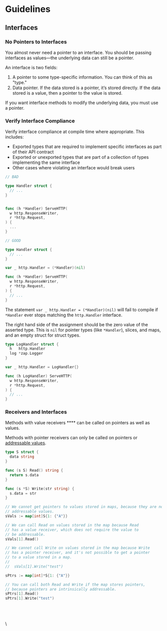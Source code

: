 # Guidelines

## Interfaces

### No Pointers to Interfaces

You almost never need a pointer to an interface. You should be passing interfaces as values—the underlying data can still be a pointer.

An interface is two fields:

1. A pointer to some type-specific information. You can think of this as "type."
2. Data pointer. If the data stored is a pointer, it’s stored directly. If the data stored is a value, then a pointer to the value is stored.

If you want interface methods to modify the underlying data, you must use a pointer.

### Verify Interface Compliance

Verify interface compliance at compile time where appropriate. This includes:

* Exported types that are required to implement specific interfaces as part of their API contract
* Exported or unexported types that are part of a collection of types implementing the same interface
* Other cases where violating an interface would break users

```go
// BAD

type Handler struct {
  // ...
}


func (h *Handler) ServeHTTP(
  w http.ResponseWriter,
  r *http.Request,
) {
  ...
}

```

```go
// GOOD

type Handler struct {
  // ...
}

var _ http.Handler = (*Handler)(nil)

func (h *Handler) ServeHTTP(
  w http.ResponseWriter,
  r *http.Request,
) {
  // ...
}
```

The statement `var _ http.Handler = (*Handler)(nil)` will fail to compile if `*Handler` ever stops matching the `http.Handler` interface.

The right hand side of the assignment should be the zero value of the asserted type. This is `nil` for pointer types (like `*Handler`), slices, and maps, and an empty struct for struct types.

```go
type LogHandler struct {
  h   http.Handler
  log *zap.Logger
}

var _ http.Handler = LogHandler{}

func (h LogHandler) ServeHTTP(
  w http.ResponseWriter,
  r *http.Request,
) {
  // ...
}
```

### Receivers and Interfaces

Methods with value receivers **** can be called on pointers as well as values.

&#x20;Methods with pointer receivers can only be called on pointers or [addressable values](https://golang.org/ref/spec#Method\_values).

```go
type S struct {
  data string
}

func (s S) Read() string {
  return s.data
}

func (s *S) Write(str string) {
  s.data = str
}

// We cannot get pointers to values stored in maps, because they are not
// addressable values.
sVals := map[int]S{1: {"A"}}

// We can call Read on values stored in the map because Read
// has a value receiver, which does not require the value to
// be addressable.
sVals[1].Read()

// We cannot call Write on values stored in the map because Write
// has a pointer receiver, and it's not possible to get a pointer
// to a value stored in a map.
//
//  sVals[1].Write("test")

sPtrs := map[int]*S{1: {"A"}}

// You can call both Read and Write if the map stores pointers,
// because pointers are intrinsically addressable.
sPtrs[1].Read()
sPtrs[1].Write("test")
```

\
\
\
\
